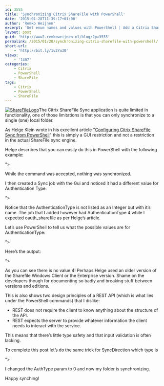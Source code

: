 ```yaml
---
id: 3555
title: 'Synchronizing Citrix ShareFile with PowerShell'
date: '2015-01-28T11:39:17+01:00'
author: 'Remko Weijnen'
excerpt: 'Get enum names and values with PowerShell | Add a Citrix ShareFile Synchronization Job with PowerShell'
layout: post
guid: 'http://www2.remkoweijnen.nl/blog/?p=3555'
permalink: /2015/01/28/synchronizing-citrix-sharefile-with-powershell/
short-url:
    - 'http://bit.ly/1v2Yu30'
views:
    - '1407'
categories:
    - Citrix
    - PowerShell
    - ShareFile
tags:
    - Citrix
    - PowerShell
    - ShareFile
---
```


[![ShareFileLogo](http://192.168.40.25:8081/wp-content/uploads/2015/01/ShareFileLogo_thumb.gif "ShareFileLogo")](http://192.168.40.25:8081/wp-content/uploads/2015/01/ShareFileLogo.gif)The Citrix ShareFile Sync application is quite limited in functionality, one of those limitations is that you can only synchronize to a single (one) local folder.

As Helge Klein wrote in his excellent article "[Configuring Citrix ShareFile Sync from PowerShell](https://helgeklein.com/blog/2014/01/configuring-citrix-sharefile-sync-powershell/)" this is simply a GUI restriction and not a restriction in the actual ShareFile sync engine.

Helge describes that you can easily do this in PowerShell with the following example:

 “&gt;

While the command was accepted, nothing was synchronized.

I then created a Sync job with the Gui and noticed it had a different value for Authentication Type:

“&gt;

Notice that the AuthenticationType is not listed as an Integer but with it’s name. The job that I added however had AuthenticationType 4 while I expected oauth\_sharefile as per Helge’s article.

Let’s use PowerShell to tell us what the possible values are for AuthenticationType:

“&gt;

Here’s the output:

“&gt;

As you can see there is no value 4! Perhaps Helge used an older version of the Sharefile Windows Client or the Enterprise version. Shame on the developers though for documenting so badly and breaking stuff between versions and editions.

This is also shows two design principles of a REST API (which is what lies under the PowerShell commands) that I dislike:

- REST does not require the client to know anything about the structure of the API.
- REST expects the server to provide whatever information the client needs to interact with the service.

This means that there’s little type safety and that input validation is often lacking.

To complete this post let’s do the same trick for SyncDirection which type is

“&gt;

I changed the AuthType param to 0 and now my folder is synchronizing.

Happy synching!